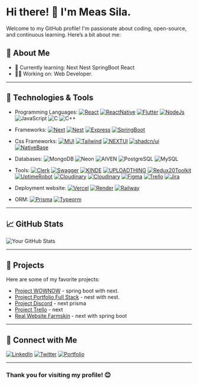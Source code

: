 # Hi there! 👋 I'm Meas Sila.

Welcome to my GitHub profile! I'm passionate about coding, open-source, and continuous learning. Here’s a bit about me:

## 🚀 About Me
- 🌱 Currently learning: Next Nest SpringBoot React
- 👨‍💻 Working on: Web Developer.

---

## 🔧 Technologies & Tools
- Programming Languages: 
  [![React](https://img.shields.io/badge/-React-black?style=flat&logo=React&logoColor=blue)](https://react.dev/)
  [![ReactNative](https://img.shields.io/badge/-ReactNative-black?style=flat&logo=react&logoColor=blue)](https://reactnative.dev/)
  [![Flutter](https://img.shields.io/badge/-Flutter-black?style=flat&logo=flutter&logoColor=blue)](https://flutter.dev/?gad_source=1&gclid=Cj0KCQjw3bm3BhDJARIsAKnHoVVClQXaI-g_Y6ZeVshHmoXBHRQ0tXnrNEp6SJgo1NGEOqncHfmS4XUaAra_EALw_wcB&gclsrc=aw.ds)
  [![NodeJs](https://img.shields.io/badge/-Nodejs-black?style=flat&logo=Nodejs&logoColor=white)](https://nodejs.org/en)
  ![JavaScript](https://img.shields.io/badge/-javascript-black?style=flat&logo=javascript&logoColor=yellow)
  ![C](https://img.shields.io/badge/-Progamming-black?style=flat&logo=C&logoColor=white)
  ![C++](https://img.shields.io/badge/-C%20++-black?style=flat&logo=C++&logoColor=white)




- Frameworks: [![Next](https://img.shields.io/badge/-Next-black?style=flat&logo=Next.js&logoColor=white)](https://nextjs.org/)
  [![Nest](https://img.shields.io/badge/-NestJs-black?style=flat&logo=Nestjs&logoColor=red)](https://nestjs.com/)
  [![Express](https://img.shields.io/badge/-Express-black?style=flat&logo=express&logoColor=white)](https://expressjs.com/)
  [![SpringBoot](https://img.shields.io/badge/-SpringBoot-black?style=flat&logo=SpringBoot&logoColor=green)](https://spring.io/projects/spring-boot/)

- Css Frameworks: [![MUI](https://img.shields.io/badge/-MUI-black?style=flat&logo=Mui&logoColor=white)](https://mui.com/)
  [![Tailwind](https://img.shields.io/badge/-Tailwind-black?style=flat&logo=TailwindCss&logoColor=blue)](https://tailwindcss.com/)
  [![NEXTUI](https://img.shields.io/badge/-NEXTUI-black?style=flat&logo=NEXTUI&logoColor=white)](https://nextui.org/)
  [![shadcn/ui](https://img.shields.io/badge/-Shadcn/UI-black?style=flat&logo=ShadcnUI&logoColor=white)](https://ui.shadcn.com/)
  [![NativeBase](https://img.shields.io/badge/-NativeBase-black?style=flat&logo=nativebase&logoColor=blue)](https://nativebase.io/)


- Databases: ![MongoDB](https://img.shields.io/badge/-MongoDB-black?style=flat&logo=Mongodb&logoColor=green)
  ![Neon](https://img.shields.io/badge/-Neon-black?style=flat&logo=Neon&logoColor=white)
  ![AIVEN](https://img.shields.io/badge/-Aiven-black?style=flat&logo=Aiven&logoColor=white)
  ![PostgreSQL](https://img.shields.io/badge/-PostgreSQL-black?style=flat&logo=PostgreSQL&logoColor=blue)
  ![MySQL](https://img.shields.io/badge/-MySQL-black?style=flat&logo=MySQL&logoColor=blue)


- Tools: [![Clerk](https://img.shields.io/badge/-Clerk-black?style=flat&logo=Clerk&logoColor=white)](https://clerk.com/)
   [![Swagger](https://img.shields.io/badge/-Swagger-black?style=flat&logo=Swagger&logoColor=white)](https://swagger.io/)
   [![KINDE](https://img.shields.io/badge/-kinde-black?style=flat&logo=kinde&logoColor=black)](https://kinde.com/#product)
  [![UPLOADTHING](https://img.shields.io/badge/-Uploadthing-black?style=flat&logo=Uploadthing&logoColor=orange)](https://uploadthing.com/)
  [![Redux20Toolkit](https://img.shields.io/badge/-Redux%20Toolkit-black?style=flat&logo=Redux%20Toolkit&logoColor=blue)](https://redux-toolkit.js.org/)
  [![UptimeRobot](https://img.shields.io/badge/-uptimeRobot-black?style=flat&logo=uptimeRobot&logoColor=blue)](https://dashboard.uptimerobot.com/monitors)
  [![Cloudinary](https://img.shields.io/badge/-cloudinary-black?style=flat&logo=cloudinary&logoColor=blue)](https://console.cloudinary.com/)
  [![Cloudinary](https://img.shields.io/badge/-Drawio-black?style=flat&logo=drawio&logoColor=blue)](https://app.diagrams.net/)
  [![Figma](https://img.shields.io/badge/-figma-black?style=flat&logo=figma&logoColor=purple)](https://www.figma.com/)
  [![Trello](https://img.shields.io/badge/-Trello-black?style=flat&logo=trello&logoColor=blue)](https://www.trello.com/)
  [![Jira](https://img.shields.io/badge/-JIRA-black?style=flat&logo=jira&logoColor=blue)](https://www.atlassian.com/software/jira)

  

  
  



- Deployment website: 
  [![Vercel](https://img.shields.io/badge/-Vercel-black?style=flat&logo=Vercel&logoColor=white)](https://vercel.com/)
  [![Render](https://img.shields.io/badge/-Render-black?style=flat&logo=Render&logoColor=white)](https://render.com/)
  [![Railway](https://img.shields.io/badge/-Railway-black?style=flat&logo=railway&logoColor=white)](https://railway.app/)



  
- ORM: [![Prisma](https://img.shields.io/badge/-Prisma-black?style=flat&logo=prisma&logoColor=blue)](https://www.prisma.io/)
   [![Typeorm](https://img.shields.io/badge/-Typeorm-black?style=flat&logo=typeorm&logoColor=red)](https://typeorm.io/)
  


---

## 📈 GitHub Stats
![Your GitHub Stats](https://github-readme-stats.vercel.app/api?username=yourusername&show_icons=true&theme=radical)

---

## 📂 Projects
Here are some of my favorite projects:
- [Project WOWNOW](https://next-js-wow-now.vercel.app) - spring boot with next.
- [Project Portfolio Full Stack](https://sila-portfolio.vercel.app) - nest with nest.
- [Project Discord](https://ms-discord.vercel.app) - next prisma
- [Project Trello](https://clone-trello-copy.vercel.app) - next
- [Real Website Farmskin](https://www.farmskinkh.com/news) - next with spring boot

---

## 🔗 Connect with Me
[![LinkedIn](https://img.shields.io/badge/-LinkedIn-blue?style=flat&logo=LinkedIn&logoColor=white)](https://www.linkedin.com/in/meas-sila-204b1031b?utm_source=share&utm_campaign=share_via&utm_content=profile&utm_medium=ios_app)
[![Twitter](https://img.shields.io/badge/-Twitter-blue?style=flat&logo=Twitter&logoColor=white)]()
[![Portfolio](https://img.shields.io/badge/-Portfolio-green?style=flat&logo=browser&logoColor=white)](https://sila-portfolio.vercel.app)

---

### Thank you for visiting my profile! 😊
